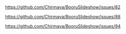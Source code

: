 https://github.com/Chirmaya/BooruSlideshow/issues/82

https://github.com/Chirmaya/BooruSlideshow/issues/88

https://github.com/Chirmaya/BooruSlideshow/issues/94
